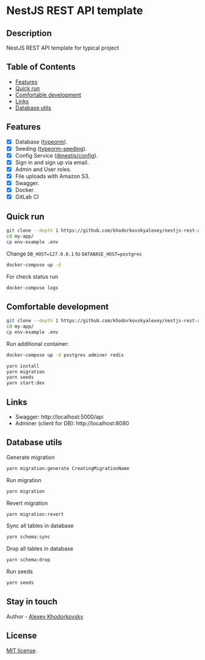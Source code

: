 # NestJS REST API template

## Description

NestJS REST API template for typical project

## Table of Contents

- [Features](#features)
- [Quick run](#quick-run)
- [Comfortable development](#comfortable-development)
- [Links](#links)
- [Database utils](#database-utils)

## Features

- [x] Database ([typeorm](https://www.npmjs.com/package/typeorm)).
- [x] Seeding ([typeorm-seeding](https://www.npmjs.com/package/typeorm-seeding)).
- [x] Config Service ([@nestjs/config](https://www.npmjs.com/package/@nestjs/config)).
- [x] Sign in and sign up via email.
- [x] Admin and User roles.
- [x] File uploads with Amazon S3.
- [x] Swagger.
- [x] Docker.
- [x] GitLab CI

## Quick run

```bash
git clone --depth 1 https://github.com/khodorkovskyalexey/nestjs-rest-api-template.git my-app
cd my-app/
cp env-example .env
```

Change `DB_HOST=127.0.0.1` to `DATABASE_HOST=postgres`

```bash
docker-compose up -d
```

For check status run

```bash
docker-compose logs
```

## Comfortable development

```bash
git clone --depth 1 https://github.com/khodorkovskyalexey/nestjs-rest-api-template.git my-app
cd my-app/
cp env-example .env
```

Run additional container:

```bash
docker-compose up -d postgres adminer redis
```

```bash
yarn install
yarn migration
yarn seeds
yarn start:dev
```

## Links

- Swagger: http://localhost:5000/api
- Adminer (client for DB): http://localhost:8080

## Database utils

Generate migration

```bash
yarn migration:generate CreatingMigrationName
```

Run migration

```bash
yarn migration
```

Revert migration

```bash
yarn migration:revert
```

Sync all tables in database

```bash
yarn schema:sync
```

Drop all tables in database

```bash
yarn schema:drop
```

Run seeds

```bash
yarn seeds
```

## Stay in touch

Author - [Alexey Khodorkovsky](https://github.com/khodorkovskyalexey)

## License

[MIT license](LICENSE).